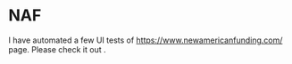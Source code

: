 # NAF
I have automated a few UI tests of https://www.newamericanfunding.com/ page. Please check it out .
